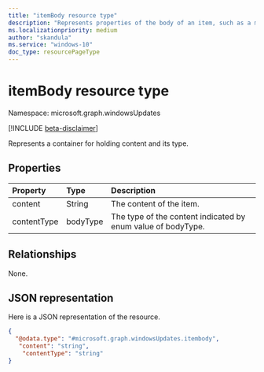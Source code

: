 ```yaml
---
title: "itemBody resource type"
description: "Represents properties of the body of an item, such as a message, event, or group post."
ms.localizationpriority: medium
author: "skandula"
ms.service: "windows-10"
doc_type: resourcePageType
---
```


# itemBody resource type

Namespace: microsoft.graph.windowsUpdates

[!INCLUDE [beta-disclaimer](../../includes/beta-disclaimer.md)]

Represents a container for holding content and its type.

## Properties
| Property	   | Type	|Description|
|:---------------|:--------|:----------|
|content|String|The content of the item.|
|contentType|bodyType|The type of the content indicated by enum value of bodyType.|

## Relationships

None. 

## JSON representation

Here is a JSON representation of the resource.

<!-- {
  "blockType": "resource",
  "keyProperty": "id",
  "@odata.type": "microsoft.graph.windowsUpdates.itembody",
  "openType": false
}
-->
``` json
{
  "@odata.type": "#microsoft.graph.windowsUpdates.itembody",
   "content": "string",
    "contentType": "string"
}
```
